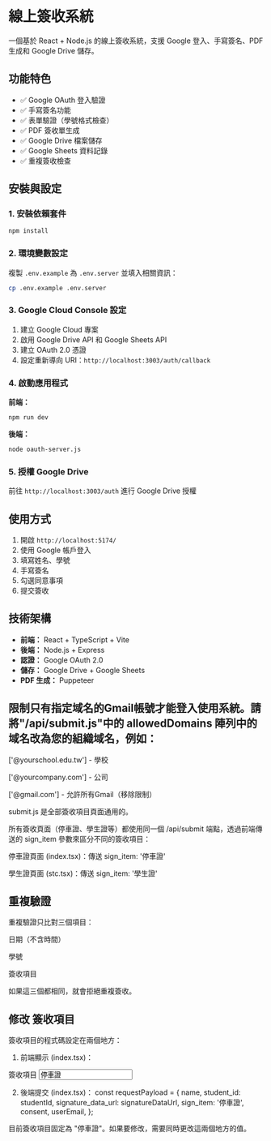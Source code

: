 # 線上簽收系統

一個基於 React + Node.js 的線上簽收系統，支援 Google 登入、手寫簽名、PDF 生成和 Google Drive 儲存。

## 功能特色

- ✅ Google OAuth 登入驗證
- ✅ 手寫簽名功能
- ✅ 表單驗證（學號格式檢查）
- ✅ PDF 簽收單生成
- ✅ Google Drive 檔案儲存
- ✅ Google Sheets 資料記錄
- ✅ 重複簽收檢查

## 安裝與設定

### 1. 安裝依賴套件
```bash
npm install
```

### 2. 環境變數設定
複製 `.env.example` 為 `.env.server` 並填入相關資訊：
```bash
cp .env.example .env.server
```

### 3. Google Cloud Console 設定
1. 建立 Google Cloud 專案
2. 啟用 Google Drive API 和 Google Sheets API
3. 建立 OAuth 2.0 憑證
4. 設定重新導向 URI：`http://localhost:3003/auth/callback`

### 4. 啟動應用程式

**前端：**
```bash
npm run dev
```

**後端：**
```bash
node oauth-server.js
```

### 5. 授權 Google Drive
前往 `http://localhost:3003/auth` 進行 Google Drive 授權

## 使用方式

1. 開啟 `http://localhost:5174/`
2. 使用 Google 帳戶登入
3. 填寫姓名、學號
4. 手寫簽名
5. 勾選同意事項
6. 提交簽收

## 技術架構

- **前端：** React + TypeScript + Vite
- **後端：** Node.js + Express
- **認證：** Google OAuth 2.0
- **儲存：** Google Drive + Google Sheets
- **PDF 生成：** Puppeteer


## 限制只有指定域名的Gmail帳號才能登入使用系統。請將"/api/submit.js"中的 allowedDomains 陣列中的域名改為您的組織域名，例如：

['@yourschool.edu.tw'] - 學校

['@yourcompany.com'] - 公司

['@gmail.com'] - 允許所有Gmail（移除限制）

submit.js 是全部簽收項目頁面通用的。

所有簽收頁面（停車證、學生證等）都使用同一個 /api/submit 端點，透過前端傳送的 sign_item 參數來區分不同的簽收項目：

停車證頁面 (index.tsx)：傳送 sign_item: '停車證'

學生證頁面 (stc.tsx)：傳送 sign_item: '學生證'

## 重複驗證

重複驗證只比對三個項目：

日期（不含時間）

學號

簽收項目

如果這三個都相同，就會拒絕重複簽收。

## 修改 簽收項目
簽收項目的程式碼設定在兩個地方：

1. 前端顯示 (index.tsx)：
<div className="card">
    <label htmlFor="signItem">簽收項目</label>
    <input 
        id="signItem" 
        type="text" 
        value="停車證"
        readOnly
        style={{ backgroundColor: '#f5f5f5', cursor: 'not-allowed' }}
    />
</div>

2. 後端提交 (index.tsx)：
const requestPayload = {
    name,
    student_id: studentId,
    signature_data_url: signatureDataUrl,
    sign_item: '停車證',
    consent,
    userEmail,
};

目前簽收項目固定為 "停車證"。如果要修改，需要同時更改這兩個地方的值。